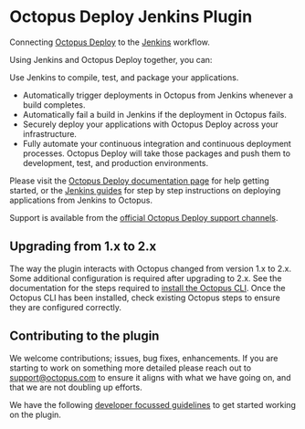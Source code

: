 # Octopus Deploy Jenkins Plugin #
Connecting [Octopus Deploy](https://octopusdeploy.com/) to the [Jenkins](https://jenkins-ci.org/) workflow.

Using Jenkins and Octopus Deploy together, you can:

  Use Jenkins to compile, test, and package your applications.
- Automatically trigger deployments in Octopus from Jenkins whenever a build completes.
- Automatically fail a build in Jenkins if the deployment in Octopus fails.
- Securely deploy your applications with Octopus Deploy across your infrastructure.
- Fully automate your continuous integration and continuous deployment processes.
Octopus Deploy will take those packages and push them to development, test, and production environments.

Please visit the [Octopus Deploy documentation page](https://g.octopushq.com/JenkinsPluginDocumentation) for help getting started, or the [Jenkins guides](https://g.octopushq.com/GuidesJenkins) for step by step instructions on deploying applications from Jenkins to Octopus.

Support is available from the [official Octopus Deploy support channels](https://g.octopushq.com/HelpGeneral).

## Upgrading from 1.x to 2.x ##
The way the plugin interacts with Octopus changed from version 1.x to 2.x. Some additional configuration is required after upgrading to 2.x. See the documentation for the steps required to [install the Octopus CLI](https://octopus.com/docs/packaging-applications/build-servers/jenkins#octopus-cli). Once the Octopus CLI has been installed, check existing Octopus steps to ensure they are configured correctly.

## Contributing to the plugin ##

We welcome contributions; issues, bug fixes, enhancements. If you are starting to work on something more detailed please reach out to support@octopus.com to ensure it aligns with what we have going on, and that we are not doubling up efforts.

We have the following [developer focussed guidelines](./developer-guide.md) to get started working on the plugin.


